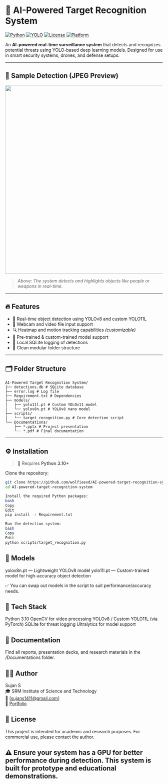 # 🎯 AI-Powered Target Recognition System

[![Python](https://img.shields.io/badge/Python-3.10+-blue.svg)](https://www.python.org/downloads/)
[![YOLO](https://img.shields.io/badge/YOLOv8-Powered-green.svg)](https://github.com/ultralytics/ultralytics)
[![License](https://img.shields.io/badge/License-Academic%20Use-lightgrey.svg)](#license)
[![Platform](https://img.shields.io/badge/Platform-Windows%20%7C%20Linux%20%7C%20Jetson%20Nano-brightgreen)]()

An **AI-powered real-time surveillance system** that detects and recognizes potential threats using YOLO-based deep learning models. Designed for use in smart security systems, drones, and defense setups.

---

## 🎥 Sample Detection (JPEG Preview)

<p align="center">
  <img src="https://drive.google.com/file/d/1cjxlxXJT7aJ4ET3YspEH1e5bIa0LHkfu/view?usp=sharing" width="600"/>
</p>

> *Above: The system detects and highlights objects like people or weapons in real-time.*

---

## 🔥 Features

- 🚀 Real-time object detection using YOLOv8 and custom YOLO11L
- 📸 Webcam and video file input support
- 🔍 Heatmap and motion tracking capabilities *(customizable)*
- 🧠 Pre-trained & custom-trained model support
- 💾 Local SQLite logging of detections
- 📂 Clean modular folder structure

---

## 🗂 Folder Structure

```
AI-Powered Target Recognition System/
├── detections.db # SQLite database
├── error.log # Log file
├── Requirement.txt # Dependencies
├── models/
|   ├── yolo11l.pt # Custom YOLOv11 model
|   └── yolov8n.pt # YOLOv8 nano model
├── scripts/
|   └── target_recognition.py # Core detection script
└── Documentations/
    ├── *.pptx # Project presentation
    └── *.pdf # Final documentation
```

---

## ⚙️ Installation

> 🐍 Requires **Python 3.10+**

Clone the repository:
```bash
git clone https://github.com/wolfieexd/AI-powered-target-recognition-system
cd AI-powered-target-recognition-system

Install the required Python packages:
bash
Copy
Edit
pip install -r Requirement.txt

Run the detection system:
bash
Copy
Edit
python scripts/target_recognition.py
```
## 🧠 Models
yolov8n.pt — Lightweight YOLOv8 model
yolo11l.pt — Custom-trained model for high-accuracy object detection

✅ You can swap out models in the script to suit performance/accuracy needs.

## 🧰 Tech Stack
Python 3.10
OpenCV for video processing
YOLOv8 / Custom YOLO11L (via PyTorch)
SQLite for threat logging
Ultralytics for model support

## 📄 Documentation
Find all reports, presentation decks, and research materials in the /Documentations folder.

## 👨‍💻 Author

Sujan S  
🎓 SRM Institute of Science and Technology  
📧 [sujans1411@gmail.com]  
🔗 [Portfolio](https://wolfieexd.github.io/portfolio/)

## 📌 License
This project is intended for academic and research purposes. For commercial use, please contact the author.

## ⚠️ Ensure your system has a GPU for better performance during detection. This system is built for prototype and educational demonstrations.
